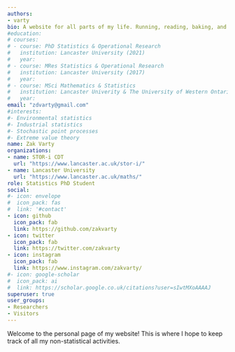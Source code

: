 ```yaml
---
authors:
- varty
bio: A website for all parts of my life. Running, reading, baking, and worrying about uncertainty.
#education:
# courses:
# - course: PhD Statistics & Operational Research
#   institution: Lancaster University (2021)
#   year: 
# - course: MRes Statistics & Operational Research
#   institution: Lancaster University (2017)
#   year: 
# - course: MSci Mathematics & Statistics
#   institution: Lancaster Univerity & The University of Western Ontario (2016)
#   year: 
email: "zdvarty@gmail.com"
#interests:
#- Environmental statistics 
#- Industrial statistics
#- Stochastic point processes
#- Extreme value theory
name: Zak Varty
organizations:
- name: STOR-i CDT
  url: "https://www.lancaster.ac.uk/stor-i/"
- name: Lancaster University
  url: "https://www.lancaster.ac.uk/maths/"
role: Statistics PhD Student
social:
#- icon: envelope
#  icon_pack: fas
#  link: '#contact'
- icon: github
  icon_pack: fab
  link: https://github.com/zakvarty
- icon: twitter
  icon_pack: fab
  link: https://twitter.com/zakvarty
- icon: instagram
  icon_pack: fab
  link: https://www.instagram.com/zakvarty/
#- icon: google-scholar
#  icon_pack: ai
#  link: https://scholar.google.co.uk/citations?user=sIwtMXoAAAAJ
superuser: true
user_groups:
- Researchers
- Visitors
---
```


Welcome to the personal page of my website! This is where I hope to keep track of all my non-statistical activities. 
